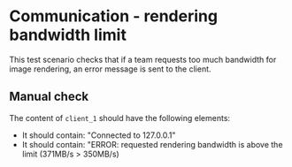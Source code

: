 # Communication - rendering bandwidth limit

This test scenario checks that if a team requests too much bandwidth for image
rendering, an error message is sent to the client.

## Manual check

The content of `client_1` should have the following elements:

- It should contain: "Connected to 127.0.0.1"
- It should contain: "ERROR: requested rendering bandwidth is above the limit (371MB/s > 350MB/s)
